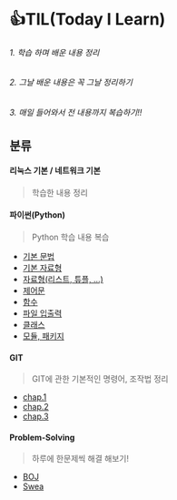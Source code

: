 # 👍TIL(Today I Learn) 

###### 1. 학습 하며 배운 내용 정리

###### 2. 그날 배운 내용은 꼭 그날 정리하기

###### 3. 매일 들어와서 전 내용까지 복습하기!!

## 분류

#### 리눅스 기본 / 네트워크 기본

> 학습한 내용 정리

#### 파이썬(Python)

> Python 학습 내용 복습

- [기본 문법](https://github.com/hyunwoogo/TIL/blob/master/python/python_start.md)
- [기본 자료형](https://github.com/hyunwoogo/TIL/blob/master/python/data_type.md)
- [자료형(리스트, 튜플, ...)](https://github.com/hyunwoogo/TIL/blob/master/python/data_type_2.md)
- [제어문](https://github.com/hyunwoogo/TIL/blob/master/python/control_statement.md)
- [함수](https://github.com/hyunwoogo/TIL/blob/master/python/function.md)
- [파일 입출력](https://github.com/hyunwoogo/TIL/blob/master/python/file_input_output.md)
- [클래스](https://github.com/hyunwoogo/TIL/blob/master/python/class.md)
- [모듈, 패키지](https://github.com/hyunwoogo/TIL/blob/master/python/module_package.md)

#### GIT

> GIT에 관한 기본적인 명령어, 조작법 정리 

- [chap.1](https://github.com/hyunwoogo/TIL/blob/master/git/day01.md)
- [chap.2](https://github.com/hyunwoogo/TIL/blob/master/git/day02.md)
- [chap.3](https://github.com/hyunwoogo/TIL/blob/master/git/day03.md)

#### Problem-Solving

> 하루에 한문제씩 해결 해보기!

- [BOJ](https://github.com/hyunwoogo/TIL/tree/master/Problem-Solving/BOJ)
- [Swea](https://github.com/hyunwoogo/TIL/tree/master/Problem-Solving/Swea)


